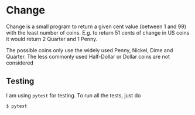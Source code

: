 Change
======

Change is a small program to return a given cent value (between 1 and 99) with the least number of coins.
E.g. to return 51 cents of change in US coins it would return 2 Quarter and 1 Penny.

The possible coins only use the widely used Penny, Nickel, Dime and Quarter.
The less commonly used Half-Dollar or Dollar coins are not considered


Testing
-------

I am using `pytest` for testing. To run all the tests, just do
```shell
$ pytest
```